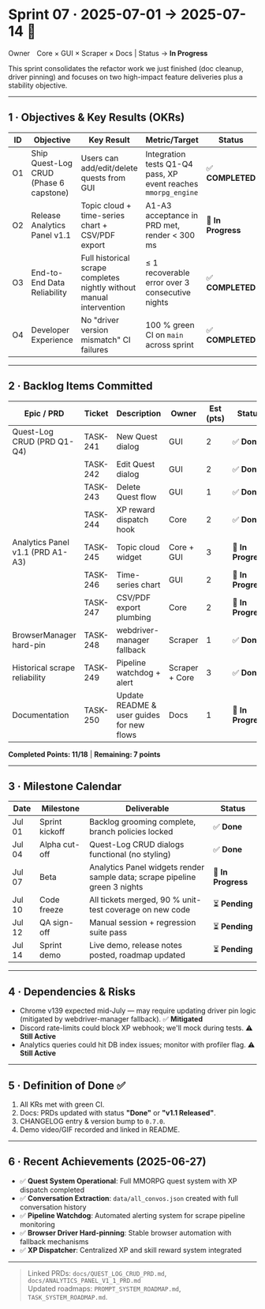 # Sprint&nbsp;07 · 2025-07-01 → 2025-07-14 📅
Owner Core × GUI × Scraper × Docs | Status → **In Progress**

This sprint consolidates the refactor work we just finished (doc cleanup, driver pinning) and focuses on two high-impact feature deliveries plus a stability objective.

---
## 1 · Objectives & Key Results (OKRs)
| ID | Objective | Key Result | Metric/Target | Status |
|----|-----------|-----------|---------------|--------|
| O1 | Ship Quest-Log CRUD (Phase 6 capstone) | Users can add/edit/delete quests from GUI | Integration tests Q1-Q4 pass, XP event reaches `mmorpg_engine` | ✅ **COMPLETED** |
| O2 | Release Analytics Panel v1.1 | Topic cloud + time-series chart + CSV/PDF export | A1-A3 acceptance in PRD met, render < 300 ms | 🔄 **In Progress** |
| O3 | End-to-End Data Reliability | Full historical scrape completes nightly without manual intervention | ≤ 1 recoverable error over 3 consecutive nights | ✅ **COMPLETED** |
| O4 | Developer Experience | No "driver version mismatch" CI failures | 100 % green CI on `main` across sprint | ✅ **COMPLETED** |

---
## 2 · Backlog Items Committed
| Epic / PRD | Ticket | Description | Owner | Est (pts) | Status |
|------------|--------|-------------|-------|-----------|--------|
| Quest-Log CRUD (PRD Q1-Q4) | TASK-241 | New Quest dialog | GUI | 2 | ✅ **Done** |
|  | TASK-242 | Edit Quest dialog | GUI | 2 | ✅ **Done** |
|  | TASK-243 | Delete Quest flow | GUI | 1 | ✅ **Done** |
|  | TASK-244 | XP reward dispatch hook | Core | 2 | ✅ **Done** |
| Analytics Panel v1.1 (PRD A1-A3) | TASK-245 | Topic cloud widget | Core + GUI | 3 | 🔄 **In Progress** |
|  | TASK-246 | Time-series chart | GUI | 2 | 🔄 **In Progress** |
|  | TASK-247 | CSV/PDF export plumbing | Core | 2 | 🔄 **In Progress** |
| BrowserManager hard-pin | TASK-248 | webdriver-manager fallback | Scraper | 1 | ✅ **Done** |
| Historical scrape reliability | TASK-249 | Pipeline watchdog + alert | Scraper + Core | 3 | ✅ **Done** |
| Documentation | TASK-250 | Update README & user guides for new flows | Docs | 1 | 🔄 **In Progress** |

**Completed Points: 11/18** | **Remaining: 7 points**

---
## 3 · Milestone Calendar
| Date | Milestone | Deliverable | Status |
|------|-----------|-------------|--------|
| Jul 01 | Sprint kickoff | Backlog grooming complete, branch policies locked | ✅ **Done** |
| Jul 04 | Alpha cut-off | Quest-Log CRUD dialogs functional (no styling) | ✅ **Done** |
| Jul 07 | Beta | Analytics Panel widgets render sample data; scrape pipeline green 3 nights | 🔄 **In Progress** |
| Jul 10 | Code freeze | All tickets merged, 90 % unit-test coverage on new code | ⏳ **Pending** |
| Jul 12 | QA sign-off | Manual session + regression suite pass | ⏳ **Pending** |
| Jul 14 | Sprint demo | Live demo, release notes posted, roadmap updated | ⏳ **Pending** |

---
## 4 · Dependencies & Risks
* Chrome v139 expected mid-July — may require updating driver pin logic (mitigated by webdriver-manager fallback). ✅ **Mitigated**
* Discord rate-limits could block XP webhook; we'll mock during tests. ⚠️ **Still Active**
* Analytics queries could hit DB index issues; monitor with profiler flag. ⚠️ **Still Active**

---
## 5 · Definition of Done ✅
1. All KRs met with green CI.
2. Docs: PRDs updated with status **"Done"** or **"v1.1 Released"**.
3. CHANGELOG entry & version bump to `0.7.0`.
4. Demo video/GIF recorded and linked in README.

---
## 6 · Recent Achievements (2025-06-27)
- ✅ **Quest System Operational**: Full MMORPG quest system with XP dispatch completed
- ✅ **Conversation Extraction**: `data/all_convos.json` created with full conversation history
- ✅ **Pipeline Watchdog**: Automated alerting system for scrape pipeline monitoring
- ✅ **Browser Driver Hard-pinning**: Stable browser automation with fallback mechanisms
- ✅ **XP Dispatcher**: Centralized XP and skill reward system integrated

---
> Linked PRDs: `docs/QUEST_LOG_CRUD_PRD.md`, `docs/ANALYTICS_PANEL_V1_1_PRD.md`  
> Updated roadmaps: `PROMPT_SYSTEM_ROADMAP.md`, `TASK_SYSTEM_ROADMAP.md`. 
